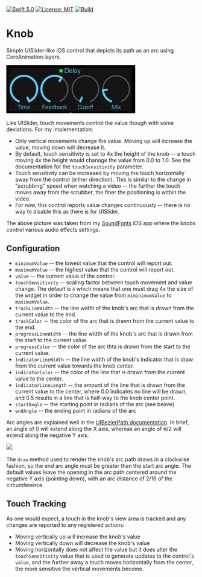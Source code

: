 [![Swift 5.0](https://img.shields.io/badge/Swift-5.0-orange.svg?style=flat)](https://swift.org)
[![License: MIT](https://img.shields.io/badge/License-MIT-yellow.svg)](https://opensource.org/licenses/MIT)
[![Build](https://github.com/bradhowes/Knob/workflows/Swift/badge.svg)](https://github.com/bradhowes/Knob)

# Knob

Simple UISlider-like iOS control that depicts its path as an arc using CoreAnimation layers.

![](example.png)

Like UISlider, touch movements control the value though with some deviations. For my implementation:

* Only vertical movements change the value. Moving up will increase the value, moving down will decrease it.
* By default, touch sensitivity is set to 4x the height of the knob -- a touch moving 4x the height would
  chanage the value from 0.0 to 1.0. See the documentation for the `touchSensitivity` parameter.
* Touch sensitivity can be increased by moving the touch horizontally away from the control (either direction).
  This is similar to the change in "scrubbing" speed when watching a video -- the further the touch moves away
  from the scrubber, the finer the positioning is within the video.
* For now, this control reports value changes continuously -- there is no way to disable this as there is for
  UISlider.

The above picture was taken from my [SoundFonts](https://github.com/bradhowes/SoundFonts) iOS app where the
knobs control various audio effects settings.

## Configuration

* `minimumValue` -- the lowest value that the control will report out.
* `maximumValue` -- the highest value that the control will report out.
* `value` -- the current value of the control.
* `touchSensitivity` -- scaling factor between touch movement and value change. The default is `4` which means that one must drag 4x the size of the widget in order to change the value from
   `miminimumValue` to `maximumValue`.
* `trackLineWidth` -- the line width of the knob's arc that is drawn from the current value to the end.
* `trackColor` -- the color of the arc that is drawn from the current value to the end.
* `progressLineWidth` -- the line width of the knob's arc that is drawn from the start to the current value.
* `progressColor` -- the color of the arc thta is drawn from the start to the current value.
* `indicatorLineWidth` -- the line width of the knob's indicator that is draw from the current value towards the knob center.
* `indicatorColor` -- the color of the line that is drawn from the current value to the center.
* `indicatorLineLength` -- the amount of the line that is drawn from the current value to the center, where 0.0 indicates no line will be drawn, and 0.5 results in a line that is half-way to the knob center point.
* `startAngle` -- the starting point in radians of the arc (see below)
* `endAngle` -- the ending point in radians of the arc

Arc angles are explained well in the  [UIBezierPath documentation](https://developer.apple.com/documentation/uikit/uibezierpath/1624358-init). In brief, an angle of 0 will extend along the X axis, whereas an
angle of π/2 will extend along the negative Y axis.

![](https://docs-assets.developer.apple.com/published/741002b545/radians_circle_4de280d3-557c-4d69-8f12-efed200dbbd3.jpg)

The `draw` method used to render the knob's arc path draws in a clockwise fashion, so the end arc angle must be greater than the start arc angle. The default values leave the opening in the arc path centered
around the negative Y axis (pointing down), with an arc distance of 2/16 of the circumference.

## Touch Tracking

As one would expect, a touch in the knob's view area is tracked and any changes are reported to any registered actions:

* Moving vertically up will increase the knob's value
* Moving vertically down will decrease the knob's value
* Moving horizontally does not affect the value but it does alter the `touchSensitivity` value that is used to generate updates to the control's `value`, and the further away a touch moves horizontally from the center, the more sensitive the vertical movements become.

